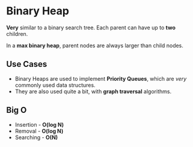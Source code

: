 # Binary Heap

**Very** similar to a binary search tree. Each parent can have up to **two** children.

In a **max binary heap**, parent nodes are always larger than child nodes.

## Use Cases

- Binary Heaps are used to implement **Priority Queues**, which are *very* commonly used data structures.
- They are also used quite a bit, with **graph traversal** algorithms.

## Big O

* Insertion - **O(log N)**
* Removal - **O(log N)**
* Searching - **O(N)**
